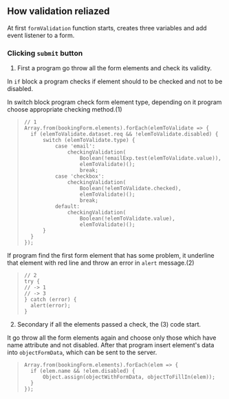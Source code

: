 ## How validation reliazed

At first `formValidation` function starts,
creates three variables and add event listener to a form.

### Clicking `submit` button

1. First a program go throw all the form elements and check its validity.

In `if` block a program checks if element should to be checked and not to be disabled.

In switch block program check form element type, depending on it program choose appropriate checking method.(1)

> ```
> // 1
>Array.from(bookingForm.elements).forEach(elemToValidate => {
>	if (elemToValidate.dataset.req && !elemToValidate.disabled) {
>		switch (elemToValidate.type) {
>			case 'email':
>				checkingValidation(
>					Boolean(!emailExp.test(elemToValidate.value)),
>					elemToValidate)();
>					break;
>			case 'checkbox':
>				checkingValidation(
>					Boolean(!elemToValidate.checked),
>					elemToValidate)();
>					break;
>			default:
>				checkingValidation(
>					Boolean(!elemToValidate.value),
>					elemToValidate)();
>		}
>	}
>});
>```

If program find the first form element that has some problem, it underline that element with red line and throw an error in `alert` message.(2)

>```
> // 2
>try {
> // -> 1
> // -> 3
>} catch (error) {
>	alert(error);
>}
>```

2. Secondary if all the elements passed a check, the (3) code start.

It go throw all the form elements again and choose only those which have name attribute and not disabled. After that program insert element's data into `objectFormData`, which can be sent to the server.


> ```// 3
>Array.from(bookingForm.elements).forEach(elem => {
>	if (elem.name && !elem.disabled) {
>		Object.assign(objectWithFormData, objectToFillIn(elem));
>	}
>});
>```
